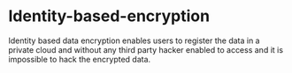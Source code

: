 # Identity-based-encryption
Identity based data encryption enables users to register the data in a private cloud and without any third party hacker enabled to access and it is impossible to hack the encrypted data.
